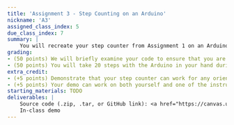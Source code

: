 ```yaml
---
title: 'Assignment 3 - Step Counting on an Arduino'
nickname: 'A3'
assigned_class_index: 5
due_class_index: 7
summary: |
    You will recreate your step counter from Assignment 1 on an Arduino. Your algorithm can be the exact same as it was before (assuming it worked well). Like before, you can assume that the Arduino is in a fixed position in your hand. The step count should be displayed in binary using the LEDs around the periphery of the device.
grading:
- (50 points) We will briefly examine your code to ensure that you are using some form of signal processing to calculate a step count.
- (50 points) You will take 20 steps with the Arduino in your hand during class. -5 points for each extra or missing step.
extra_credit:
- (+5 points) Demonstrate that your step counter can work for any orientation (e.g., in hand face up, up against the ear). You can assume that the Arduino will stay in roughly the same orientation the whole time.
- (+5 points) Your demo can work on both yourself and one of the instructors.
starting_materials: TODO
deliverables: |
    Source code (.zip, .tar, or GitHub link): <a href="https://canvas.uw.edu/courses/1131076/assignments/4143520" target="_blank">link</a><br/>
    In-class demo
---
```

